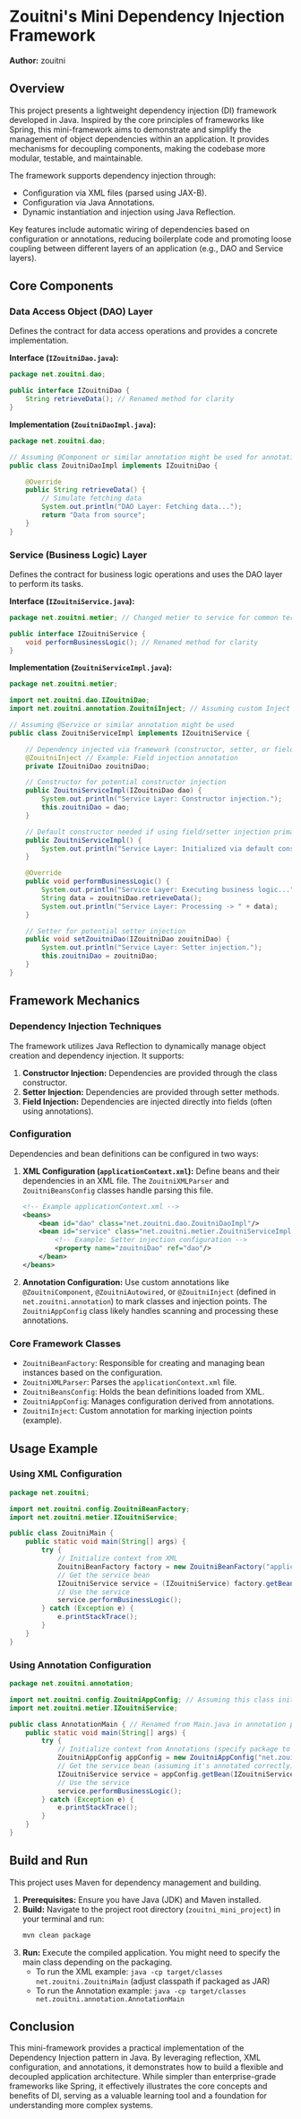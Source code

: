 # Zouitni's Mini Dependency Injection Framework

**Author:** zouitni

## Overview

This project presents a lightweight dependency injection (DI) framework developed in Java. Inspired by the core principles of frameworks like Spring, this mini-framework aims to demonstrate and simplify the management of object dependencies within an application. It provides mechanisms for decoupling components, making the codebase more modular, testable, and maintainable.

The framework supports dependency injection through:

*   Configuration via XML files (parsed using JAX-B).
*   Configuration via Java Annotations.
*   Dynamic instantiation and injection using Java Reflection.

Key features include automatic wiring of dependencies based on configuration or annotations, reducing boilerplate code and promoting loose coupling between different layers of an application (e.g., DAO and Service layers).

## Core Components

### Data Access Object (DAO) Layer

Defines the contract for data access operations and provides a concrete implementation.

**Interface (`IZouitniDao.java`):**

```java
package net.zouitni.dao;

public interface IZouitniDao {
    String retrieveData(); // Renamed method for clarity
}
```

**Implementation (`ZouitniDaoImpl.java`):**

```java
package net.zouitni.dao;

// Assuming @Component or similar annotation might be used for annotation config
public class ZouitniDaoImpl implements IZouitniDao {

    @Override
    public String retrieveData() {
        // Simulate fetching data
        System.out.println("DAO Layer: Fetching data...");
        return "Data from source";
    }
}
```

### Service (Business Logic) Layer

Defines the contract for business logic operations and uses the DAO layer to perform its tasks.

**Interface (`IZouitniService.java`):**

```java
package net.zouitni.metier; // Changed metier to service for common terminology

public interface IZouitniService {
    void performBusinessLogic(); // Renamed method for clarity
}
```

**Implementation (`ZouitniServiceImpl.java`):**

```java
package net.zouitni.metier;

import net.zouitni.dao.IZouitniDao;
import net.zouitni.annotation.ZouitniInject; // Assuming custom Inject annotation

// Assuming @Service or similar annotation might be used
public class ZouitniServiceImpl implements IZouitniService {

    // Dependency injected via framework (constructor, setter, or field)
    @ZouitniInject // Example: Field injection annotation
    private IZouitniDao zouitniDao;

    // Constructor for potential constructor injection
    public ZouitniServiceImpl(IZouitniDao dao) {
        System.out.println("Service Layer: Constructor injection.");
        this.zouitniDao = dao;
    }

    // Default constructor needed if using field/setter injection primarily
    public ZouitniServiceImpl() {
        System.out.println("Service Layer: Initialized via default constructor.");
    }

    @Override
    public void performBusinessLogic() {
        System.out.println("Service Layer: Executing business logic...");
        String data = zouitniDao.retrieveData();
        System.out.println("Service Layer: Processing -> " + data);
    }

    // Setter for potential setter injection
    public void setZouitniDao(IZouitniDao zouitniDao) {
        System.out.println("Service Layer: Setter injection.");
        this.zouitniDao = zouitniDao;
    }
}
```

## Framework Mechanics

### Dependency Injection Techniques

The framework utilizes Java Reflection to dynamically manage object creation and dependency injection. It supports:

1.  **Constructor Injection:** Dependencies are provided through the class constructor.
2.  **Setter Injection:** Dependencies are provided through setter methods.
3.  **Field Injection:** Dependencies are injected directly into fields (often using annotations).

### Configuration

Dependencies and bean definitions can be configured in two ways:

1.  **XML Configuration (`applicationContext.xml`):** Define beans and their dependencies in an XML file. The `ZouitniXMLParser` and `ZouitniBeansConfig` classes handle parsing this file.

    ```xml
    <!-- Example applicationContext.xml -->
    <beans>
        <bean id="dao" class="net.zouitni.dao.ZouitniDaoImpl"/>
        <bean id="service" class="net.zouitni.metier.ZouitniServiceImpl">
            <!-- Example: Setter injection configuration -->
            <property name="zouitniDao" ref="dao"/>
        </bean>
    </beans>
    ```

2.  **Annotation Configuration:** Use custom annotations like `@ZouitniComponent`, `@ZouitniAutowired`, or `@ZouitniInject` (defined in `net.zouitni.annotation`) to mark classes and injection points. The `ZouitniAppConfig` class likely handles scanning and processing these annotations.

### Core Framework Classes

*   `ZouitniBeanFactory`: Responsible for creating and managing bean instances based on the configuration.
*   `ZouitniXMLParser`: Parses the `applicationContext.xml` file.
*   `ZouitniBeansConfig`: Holds the bean definitions loaded from XML.
*   `ZouitniAppConfig`: Manages configuration derived from annotations.
*   `ZouitniInject`: Custom annotation for marking injection points (example).

## Usage Example

### Using XML Configuration

```java
package net.zouitni;

import net.zouitni.config.ZouitniBeanFactory;
import net.zouitni.metier.IZouitniService;

public class ZouitniMain {
    public static void main(String[] args) {
        try {
            // Initialize context from XML
            ZouitniBeanFactory factory = new ZouitniBeanFactory("applicationContext.xml"); 
            // Get the service bean
            IZouitniService service = (IZouitniService) factory.getBean("service"); 
            // Use the service
            service.performBusinessLogic();
        } catch (Exception e) {
            e.printStackTrace();
        }
    }
}
```

### Using Annotation Configuration

```java
package net.zouitni.annotation;

import net.zouitni.config.ZouitniAppConfig; // Assuming this class initializes context from annotations
import net.zouitni.metier.IZouitniService;

public class AnnotationMain { // Renamed from Main.java in annotation package
    public static void main(String[] args) {
        try {
            // Initialize context from Annotations (specify package to scan)
            ZouitniAppConfig appConfig = new ZouitniAppConfig("net.zouitni"); 
            // Get the service bean (assuming it's annotated correctly)
            IZouitniService service = appConfig.getBean(IZouitniService.class); 
            // Use the service
            service.performBusinessLogic();
        } catch (Exception e) {
            e.printStackTrace();
        }
    }
}
```

## Build and Run

This project uses Maven for dependency management and building.

1.  **Prerequisites:** Ensure you have Java (JDK) and Maven installed.
2.  **Build:** Navigate to the project root directory (`zouitni_mini_project`) in your terminal and run:
    ```bash
    mvn clean package
    ```
3.  **Run:** Execute the compiled application. You might need to specify the main class depending on the packaging.
    *   To run the XML example: `java -cp target/classes net.zouitni.ZouitniMain` (adjust classpath if packaged as JAR)
    *   To run the Annotation example: `java -cp target/classes net.zouitni.annotation.AnnotationMain`

## Conclusion

This mini-framework provides a practical implementation of the Dependency Injection pattern in Java. By leveraging reflection, XML configuration, and annotations, it demonstrates how to build a flexible and decoupled application architecture. While simpler than enterprise-grade frameworks like Spring, it effectively illustrates the core concepts and benefits of DI, serving as a valuable learning tool and a foundation for understanding more complex systems.

